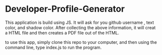 # Developer-Profile-Generator

This application is build using JS.
It will ask for you github username , text color, and shadow color.
After collecting the above information, it will creat a HTML file and then creates a PDF file out of the HTML.

to use this app, simply clone this repo to your computer, and then using the command line, type index.js to run the program.
